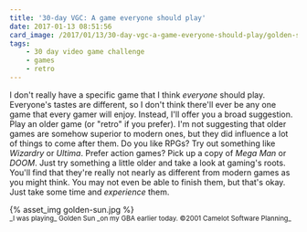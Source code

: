 ```yaml
---
title: '30-day VGC: A game everyone should play'
date: 2017-01-13 08:51:56
card_image: /2017/01/13/30-day-vgc-a-game-everyone-should-play/golden-sun.jpg
tags:
    - 30 day video game challenge
    - games
    - retro
---
```

I don't really have a specific game that I think _everyone_ should play. Everyone's tastes are different, so I don't think there'll ever be any one game that every gamer will enjoy. Instead, I'll offer you a broad suggestion. Play an older game (or "retro" if you prefer). I'm not suggesting that older games are somehow superior to modern ones, but they did influence a lot of things to come after them. Do you like RPGs? Try out something like _Wizardry_ or _Ultima_. Prefer action games? Pick up a copy of _Mega Man_ or _DOOM_. Just try something a little older and take a look at gaming's roots. You'll find that they're really not nearly as different from modern games as you might think. You may not even be able to finish them, but that's okay. Just take some time and _experience_ them.

<p>{% asset_img golden-sun.jpg %}<br><small>_I was playing_ Golden Sun _on my GBA earlier today. ©2001 Camelot Software Planning_</small></p>
